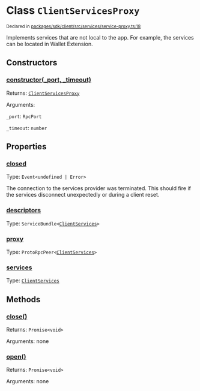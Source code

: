 # Class `ClientServicesProxy`
<sub>Declared in [packages/sdk/client/src/services/service-proxy.ts:18](https://github.com/dxos/dxos/blob/f2f84db18/packages/sdk/client/src/services/service-proxy.ts#L18)</sub>


Implements services that are not local to the app.
For example, the services can be located in Wallet Extension.

## Constructors
### [constructor(_port, _timeout)](https://github.com/dxos/dxos/blob/f2f84db18/packages/sdk/client/src/services/service-proxy.ts#L22)




Returns: <code>[ClientServicesProxy](/api/@dxos/client/classes/ClientServicesProxy)</code>

Arguments: 

`_port`: <code>RpcPort</code>

`_timeout`: <code>number</code>



## Properties
### [closed](https://github.com/dxos/dxos/blob/f2f84db18/packages/sdk/client/src/services/service-proxy.ts#L19)
Type: <code>Event&lt;undefined | Error&gt;</code>

The connection to the services provider was terminated.
This should fire if the services disconnect unexpectedly or during a client reset.

### [descriptors](https://github.com/dxos/dxos/blob/f2f84db18/packages/sdk/client/src/services/service-proxy.ts#L34)
Type: <code>ServiceBundle&lt;[ClientServices](/api/@dxos/client/types/ClientServices)&gt;</code>



### [proxy](https://github.com/dxos/dxos/blob/f2f84db18/packages/sdk/client/src/services/service-proxy.ts#L29)
Type: <code>ProtoRpcPeer&lt;[ClientServices](/api/@dxos/client/types/ClientServices)&gt;</code>



### [services](https://github.com/dxos/dxos/blob/f2f84db18/packages/sdk/client/src/services/service-proxy.ts#L38)
Type: <code>[ClientServices](/api/@dxos/client/types/ClientServices)</code>




## Methods
### [close()](https://github.com/dxos/dxos/blob/f2f84db18/packages/sdk/client/src/services/service-proxy.ts#L64)




Returns: <code>Promise&lt;void&gt;</code>

Arguments: none




### [open()](https://github.com/dxos/dxos/blob/f2f84db18/packages/sdk/client/src/services/service-proxy.ts#L43)




Returns: <code>Promise&lt;void&gt;</code>

Arguments: none




